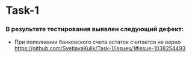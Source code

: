 # Task-1
### В результате тестирования выявлен  следующий дефект:
*  При пополнении банковского счета  остаток считается не верно
https://github.com/SvetlavaKulik/Task-1/issues/1#issue-1038254493
